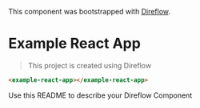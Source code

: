 This component was bootstrapped with [Direflow](https://direflow.io).

# Example React App
> This project is created using Direflow

```html
<example-react-app></example-react-app>
```

Use this README to describe your Direflow Component